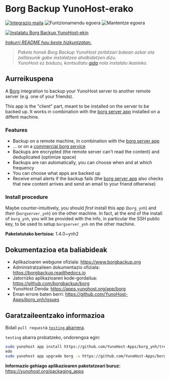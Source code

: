 <!--
Ohart ongi: README hau automatikoki sortu da <https://github.com/YunoHost/apps/tree/master/tools/readme_generator>ri esker
EZ editatu eskuz.
-->

# Borg Backup YunoHost-erako

[![Integrazio maila](https://apps.yunohost.org/badge/integration/borg)](https://ci-apps.yunohost.org/ci/apps/borg/)
![Funtzionamendu egoera](https://apps.yunohost.org/badge/state/borg)
![Mantentze egoera](https://apps.yunohost.org/badge/maintained/borg)

[![Instalatu Borg Backup YunoHost-ekin](https://install-app.yunohost.org/install-with-yunohost.svg)](https://install-app.yunohost.org/?app=borg)

*[Irakurri README hau beste hizkuntzatan.](./ALL_README.md)*

> *Pakete honek Borg Backup YunoHost zerbitzari batean azkar eta zailtasunik gabe instalatzea ahalbidetzen dizu.*  
> *YunoHost ez baduzu, kontsultatu [gida](https://yunohost.org/install) nola instalatu ikasteko.*

## Aurreikuspena

A [Borg](https://borgbackup.readthedocs.io/en/stable/index.html#what-is-borgbackup) integration to backup your YunoHost server to another remote server (e.g. one of your friends).

This app is the "client" part, meant to be installed on the server to be backed up. It works in combination with the [borg server app](https://apps.yunohost.org/app/borgserver) installed on a diffent machine.

### Features

- Backup on a remote machine, in combination with the [borg server app](https://apps.yunohost.org/app/borgserver)
- ... or on a [commercial borg service](https://www.borgbackup.org/support/commercial.html)
- Backups are encrypted (the remote server can't read the content) and deduplicated (optimize space)
- Backups are ran automatically, you can choose when and at which frequency
- You can choose what apps are backed up
- Receive email alerts if the backup fails (the [borg server app](https://apps.yunohost.org/app/borgserver) also checks that new content arrives and send an email to your friend otherwise)

### Install procedure

Maybe counter-intuitively, you should *first* install this app (`borg_ynh`) and *then* (`borgserver_ynh`) on the other machine. In fact, at the end of the install of `borg_ynh`, you will be provided with the info, in particular the SSH public key, to be used to setup `borgserver_ynh` on the other machine.


**Paketatutako bertsioa:** 1.4.0~ynh2
## Dokumentazioa eta baliabideak

- Aplikazioaren webgune ofiziala: <https://www.borgbackup.org>
- Administratzaileen dokumentazio ofiziala: <https://borgbackup.readthedocs.io>
- Jatorrizko aplikazioaren kode-gordailua: <https://github.com/borgbackup/borg>
- YunoHost Denda: <https://apps.yunohost.org/app/borg>
- Eman errore baten berri: <https://github.com/YunoHost-Apps/borg_ynh/issues>

## Garatzaileentzako informazioa

Bidali `pull request`a [`testing` abarrera](https://github.com/YunoHost-Apps/borg_ynh/tree/testing).

`testing` abarra probatzeko, ondorengoa egin:

```bash
sudo yunohost app install https://github.com/YunoHost-Apps/borg_ynh/tree/testing --debug
edo
sudo yunohost app upgrade borg -u https://github.com/YunoHost-Apps/borg_ynh/tree/testing --debug
```

**Informazio gehiago aplikazioaren paketatzeari buruz:** <https://yunohost.org/packaging_apps>
